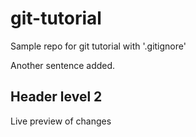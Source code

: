 # git-tutorial

Sample repo for git tutorial with '.gitignore'

Another sentence added.

## Header level 2

Live preview of changes
